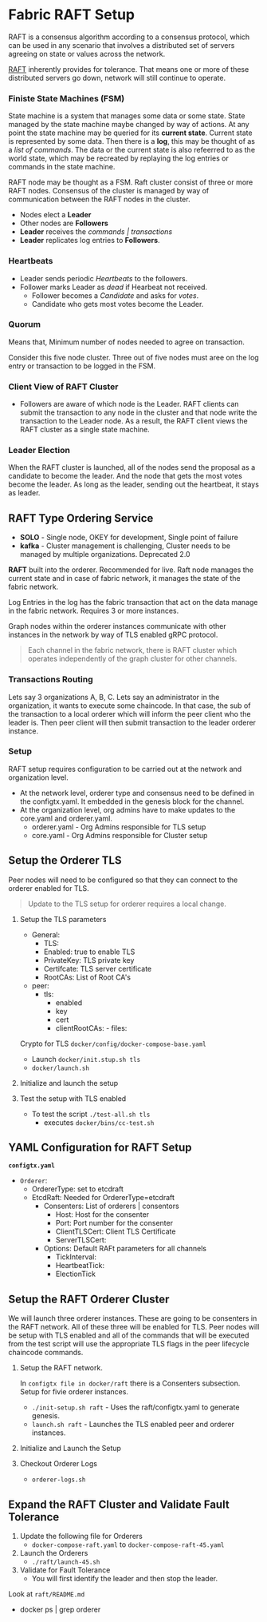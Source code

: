 # Fabric RAFT Setup

RAFT is a consensus algorithm according to a consensus protocol, which can be used in any scenario that involves a distributed set of servers agreeing on state or values across the network.

<a href="http://thesecretlivesofdata.com/raft">RAFT</a> inherently provides for tolerance. That means one or more of these distributed servers go down, network will still continue to operate.

### Finiste State Machines (FSM)

State machine is a system that manages some data or some state. State managed by the state machine maybe changed by way of actions. At any point the state machine may be queried for its **current state**. Current state is represented by some data. Then there is a **log**, this may be thought of as a _list of commands_. The data or the current state is also refeerred to as the world state, which may be recreated by replaying the log entries or commands in the state machine.

RAFT node may be thought as a FSM. Raft cluster consist of three or more RAFT nodes. Consensus of the cluster is managed by way of communication between the RAFT nodes in the cluster.

- Nodes elect a **Leader**
- Other nodes are **Followers**
- **Leader** receives the _commands | transactions_
- **Leader** replicates log entries to **Followers**.

### Heartbeats

- Leader sends periodic _Heartbeats_ to the followers.
- Follower marks Leader as _dead_ if Hearbeat not received.
  - Follower becomes a _Candidate_ and asks for _votes_.
  - Candidate who gets most votes become the Leader.

### Quorum

Means that, Minimum number of nodes needed to agree on transaction.

Consider this five node cluster. Three out of five nodes must aree on the log entry or transaction to be logged in the FSM.

### Client View of RAFT Cluster

- Followers are aware of which node is the Leader. RAFT clients can submit the transaction to any node in the cluster and that node write the transaction to the Leader node. As a result, the RAFT client views the RAFT cluster as a single state machine.

### Leader Election

When the RAFT cluster is launched, all of the nodes send the proposal as a candidate to become the leader. And the node that gets the most votes become the leader. As long as the leader, sending out the heartbeat, it stays as leader.

## RAFT Type Ordering Service

- **SOLO** - Single node, OKEY for development, Single point of failure
- **kafka** - Cluster management is challenging, Cluster needs to be managed by multiple organizations. Deprecated 2.0

**RAFT** built into the orderer. Recommended for live. Raft node manages the current state and in case of fabric network, it manages the state of the fabric network.

Log Entries in the log has the fabric transaction that act on the data manage in the fabric network. Requires 3 or more instances.

Graph nodes within the orderer instances communicate with other instances in the network by way of TLS enabled gRPC protocol.

> Each channel in the fabric network, there is RAFT cluster which operates independently of the graph cluster for other channels.

### Transactions Routing

Lets say 3 organizations A, B, C. Lets say an administrator in the organization, it wants to execute some chaincode. In that case, the sub of the transaction to a local orderer which will inform the peer client who the leader is. Then peer client will then submit transaction to the leader orderer instance.

### Setup

RAFT setup requires configuration to be carried out at the network and organization level.

- At the network level, orderer type and consensus need to be defined in the configtx.yaml. It embedded in the genesis block for the channel.
- At the organization level, org admins have to make updates to the core.yaml and orderer.yaml.
  - orderer.yaml - Org Admins responsible for TLS setup
  - core.yaml - Org Admins responsible for Cluster setup

## Setup the Orderer TLS

Peer nodes will need to be configured so that they can connect to the orderer enabled for TLS.

> Update to the TLS setup for orderer requires a local change.

1. Setup the TLS parameters

   - General:
     - TLS:
     - Enabled: true to enable TLS
     - PrivateKey: TLS private key
     - Certifcate: TLS server certificate
     - RootCAs: List of Root CA's
   - peer:
     - tls:
       - enabled
       - key
       - cert
       - clientRootCAs: - files:

   Crypto for TLS `docker/config/docker-compose-base.yaml`

   - Launch `docker/init.stup.sh tls`
   - `docker/launch.sh`

2. Initialize and launch the setup
3. Test the setup with TLS enabled
   - To test the script `./test-all.sh tls`
     - executes `docker/bins/cc-test.sh`

## YAML Configuration for RAFT Setup

**`configtx.yaml`**

- `Orderer`:
  - OrdererType: set to etcdraft
  - EtcdRaft: Needed for OrdererType=etcdraft
    - Consenters: List of orderers | consentors
      - Host: Host for the consenter
      - Port: Port number for the consenter
      - ClientTLSCert: Client TLS Certificate
      - ServerTLSCert:
    - Options: Default RAFt parameters for all channels
      - TickInterval:
      - HeartbeatTick:
      - ElectionTick

## Setup the RAFT Orderer Cluster

We will launch three orderer instances. These are going to be consenters in the RAFT network. All of these three will be enabled for TLS. Peer nodes will be setup with TLS enabled and all of the commands that will be executed from the test script will use the appropriate TLS flags in the peer lifecycle chaincode commands.

1. Setup the RAFT network.

   In `configtx file in docker/raft` there is a Consenters subsection. Setup for fivie orderer instances.

   - `./init-setup.sh raft` - Uses the raft/configtx.yaml to generate genesis.
   - `launch.sh raft` - Launches the TLS enabled peer and orderer instances.

2. Initialize and Launch the Setup
3. Checkout Orderer Logs
   - `orderer-logs.sh`

## Expand the RAFT Cluster and Validate Fault Tolerance

1. Update the following file for Orderers
   - `docker-compose-raft.yaml` to `docker-compose-raft-45.yaml`
2. Launch the Orderers
   - `./raft/launch-45.sh`
3. Validate for Fault Tolerance
   - You will first identify the leader and then stop the leader.

Look at `raft/README.md`

- docker ps | grep orderer
